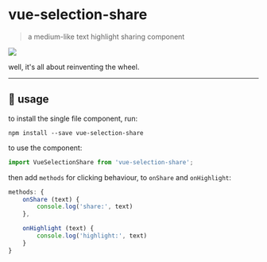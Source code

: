 <!--
 * @Date: 01/06/2021 21.20.26 +0800
 * @Author: KnowsCount
 * @LastEditTime: 01/06/2021 22.28.24 +0800
 * @FilePath: /vue-selection-share/README.md
-->

# vue-selection-share

> a medium-like text highlight sharing component

![](https://knowscount-1304485449.cos.ap-shanghai.myqcloud.com/img/Screenshot%202021-06-01%20at%2021.21.11.png)

well, it's all about reinventing the wheel.

---

## 🤤 usage

to install the single file component, run:

```
npm install --save vue-selection-share
```

to use the component:

<!-- prettier-ignore-start -->
```vue.js
import VueSelectionShare from 'vue-selection-share';
```
<!-- prettier-ignore-end -->

then add `methods` for clicking behaviour, to `onShare` and `onHighlight`:

<!-- prettier-ignore-start -->
```vue.js
methods: {
    onShare (text) {
        console.log('share:', text)
    },

    onHighlight (text) {
        console.log('highlight:', text)
    }
}
```
<!-- prettier-ignore-end -->
